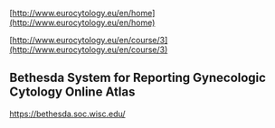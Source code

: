 [http://www.eurocytology.eu/en/home](http://www.eurocytology.eu/en/home)

[http://www.eurocytology.eu/en/course/3](http://www.eurocytology.eu/en/course/3)

## Bethesda System for Reporting Gynecologic Cytology Online Atlas

https://bethesda.soc.wisc.edu/



